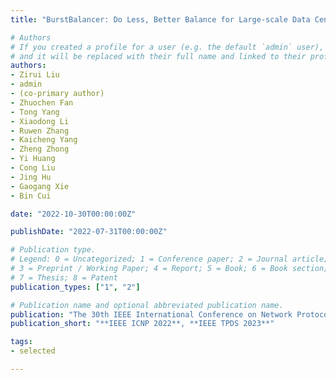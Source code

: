 ```yaml
---
title: "BurstBalancer: Do Less, Better Balance for Large-scale Data Center Traffic"

# Authors
# If you created a profile for a user (e.g. the default `admin` user), write the username (folder name) here 
# and it will be replaced with their full name and linked to their profile.
authors:
- Zirui Liu
- admin
- (co-primary author)
- Zhuochen Fan
- Tong Yang
- Xiaodong Li
- Ruwen Zhang
- Kaicheng Yang
- Zheng Zhong
- Yi Huang
- Cong Liu
- Jing Hu
- Gaogang Xie
- Bin Cui

date: "2022-10-30T00:00:00Z"

publishDate: "2022-07-31T00:00:00Z"

# Publication type.
# Legend: 0 = Uncategorized; 1 = Conference paper; 2 = Journal article;
# 3 = Preprint / Working Paper; 4 = Report; 5 = Book; 6 = Book section;
# 7 = Thesis; 8 = Patent
publication_types: ["1", "2"]

# Publication name and optional abbreviated publication name.
publication: "The 30th IEEE International Conference on Network Protocols, IEEE Transactions on Parallel and Distributed Systems"
publication_short: "**IEEE ICNP 2022**, **IEEE TPDS 2023**"

tags:
- selected

---
```

